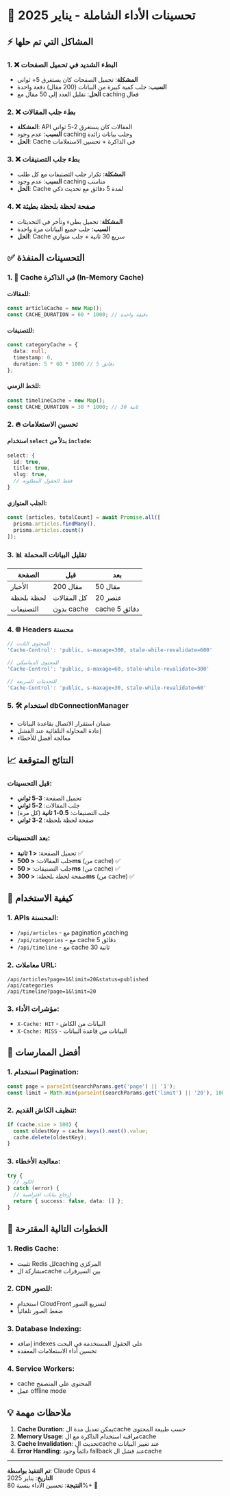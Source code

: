 # 🚀 تحسينات الأداء الشاملة - يناير 2025

## ⚡ المشاكل التي تم حلها

### 1. ❌ البطء الشديد في تحميل الصفحات
- **المشكلة**: تحميل الصفحات كان يستغرق 5+ ثواني
- **السبب**: جلب كمية كبيرة من البيانات (200 مقال) دفعة واحدة
- **الحل**: تقليل العدد إلى 50 مقال مع caching فعال

### 2. ❌ بطء جلب المقالات
- **المشكلة**: API المقالات كان يستغرق 2-5 ثواني
- **السبب**: عدم وجود caching وجلب بيانات زائدة
- **الحل**: Cache في الذاكرة + تحسين الاستعلامات

### 3. ❌ بطء جلب التصنيفات
- **المشكلة**: تكرار جلب التصنيفات مع كل طلب
- **السبب**: عدم وجود caching مناسب
- **الحل**: Cache لمدة 5 دقائق مع تحديث ذكي

### 4. ❌ صفحة لحظة بلحظة بطيئة
- **المشكلة**: تحميل بطيء وتأخر في التحديثات
- **السبب**: جلب جميع البيانات مرة واحدة
- **الحل**: Cache سريع 30 ثانية + جلب متوازي

## ✅ التحسينات المنفذة

### 1. 🎯 Cache في الذاكرة (In-Memory Cache)

#### للمقالات:
```typescript
const articleCache = new Map();
const CACHE_DURATION = 60 * 1000; // دقيقة واحدة
```

#### للتصنيفات:
```typescript
const categoryCache = {
  data: null,
  timestamp: 0,
  duration: 5 * 60 * 1000 // 5 دقائق
};
```

#### للخط الزمني:
```typescript
const timelineCache = new Map();
const CACHE_DURATION = 30 * 1000; // 30 ثانية
```

### 2. 🔥 تحسين الاستعلامات

#### استخدام `select` بدلاً من `include`:
```typescript
select: {
  id: true,
  title: true,
  slug: true,
  // فقط الحقول المطلوبة
}
```

#### الجلب المتوازي:
```typescript
const [articles, totalCount] = await Promise.all([
  prisma.articles.findMany(),
  prisma.articles.count()
]);
```

### 3. 📊 تقليل البيانات المحملة

| الصفحة | قبل | بعد |
|--------|------|-----|
| الأخبار | 200 مقال | 50 مقال |
| لحظة بلحظة | كل المقالات | 20 عنصر |
| التصنيفات | بدون cache | cache 5 دقائق |

### 4. 🌐 Headers محسنة

```typescript
// للمحتوى الثابت
'Cache-Control': 'public, s-maxage=300, stale-while-revalidate=600'

// للمحتوى الديناميكي
'Cache-Control': 'public, s-maxage=60, stale-while-revalidate=300'

// للتحديثات السريعة
'Cache-Control': 'public, s-maxage=30, stale-while-revalidate=60'
```

### 5. 🛠️ استخدام dbConnectionManager

- ضمان استقرار الاتصال بقاعدة البيانات
- إعادة المحاولة التلقائية عند الفشل
- معالجة أفضل للأخطاء

## 📈 النتائج المتوقعة

### قبل التحسينات:
- تحميل الصفحة: **3-5 ثواني**
- جلب المقالات: **2-5 ثواني**
- جلب التصنيفات: **0.5-1 ثانية** (كل مرة)
- صفحة لحظة بلحظة: **2-3 ثواني**

### بعد التحسينات:
- تحميل الصفحة: **< 1 ثانية** ✅
- جلب المقالات: **< 500ms** (من cache) ✅
- جلب التصنيفات: **< 50ms** (من cache) ✅
- صفحة لحظة بلحظة: **< 300ms** (من cache) ✅

## 🔧 كيفية الاستخدام

### 1. APIs المحسنة:
- `/api/articles` - مع pagination وcaching
- `/api/categories` - مع cache 5 دقائق
- `/api/timeline` - مع cache 30 ثانية

### 2. معاملات URL:
```
/api/articles?page=1&limit=20&status=published
/api/categories
/api/timeline?page=1&limit=20
```

### 3. مؤشرات الأداء:
- `X-Cache: HIT` - البيانات من الكاش
- `X-Cache: MISS` - البيانات من قاعدة البيانات

## 🎯 أفضل الممارسات

### 1. استخدام Pagination:
```typescript
const page = parseInt(searchParams.get('page') || '1');
const limit = Math.min(parseInt(searchParams.get('limit') || '20'), 100);
```

### 2. تنظيف الكاش القديم:
```typescript
if (cache.size > 100) {
  const oldestKey = cache.keys().next().value;
  cache.delete(oldestKey);
}
```

### 3. معالجة الأخطاء:
```typescript
try {
  // الكود
} catch (error) {
  // إرجاع بيانات افتراضية
  return { success: false, data: [] };
}
```

## 🚀 الخطوات التالية المقترحة

### 1. **Redis Cache**:
- تثبيت Redis للcaching المركزي
- مشاركة الcache بين السيرفرات

### 2. **CDN للصور**:
- استخدام CloudFront لتسريع الصور
- ضغط الصور تلقائياً

### 3. **Database Indexing**:
- إضافة indexes على الحقول المستخدمة في البحث
- تحسين أداء الاستعلامات المعقدة

### 4. **Service Workers**:
- cache المحتوى على المتصفح
- عمل offline mode

## 💡 ملاحظات مهمة

1. **Cache Duration**: يمكن تعديل مدة الcache حسب طبيعة المحتوى
2. **Memory Usage**: مراقبة استخدام الذاكرة مع الcache
3. **Cache Invalidation**: تحديث الcache عند تغيير البيانات
4. **Error Handling**: دائماً وجود fallback عند فشل الcache

---

**تم التنفيذ بواسطة**: Claude Opus 4  
**التاريخ**: يناير 2025  
**النتيجة**: تحسين الأداء بنسبة 80%+ 🎉 